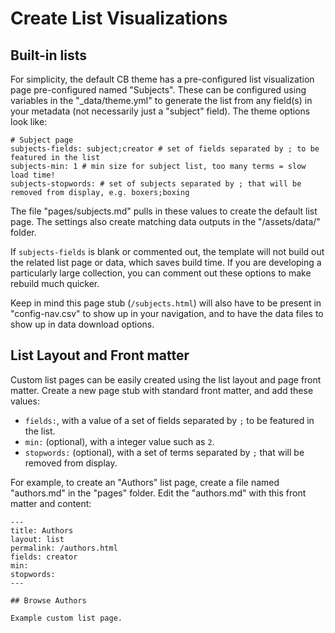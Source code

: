 # Create List Visualizations

## Built-in lists

For simplicity, the default CB theme has a pre-configured list visualization page pre-configured named "Subjects".
These can be configured using variables in the "\_data/theme.yml" to generate the list from any field(s) in your metadata (not necessarily just a "subject" field).
The theme options look like:

```
# Subject page
subjects-fields: subject;creator # set of fields separated by ; to be featured in the list
subjects-min: 1 # min size for subject list, too many terms = slow load time!
subjects-stopwords: # set of subjects separated by ; that will be removed from display, e.g. boxers;boxing
```

The file "pages/subjects.md" pulls in these values to create the default list page.
The settings also create matching data outputs in the "/assets/data/" folder.

If `subjects-fields` is blank or commented out, the template will not build out the related list page or data, which saves build time.
If you are developing a particularly large collection, you can comment out these options to make rebuild much quicker.

Keep in mind this page stub (`/subjects.html`) will also have to be present in "config-nav.csv" to show up in your navigation, and to have the data files to show up in data download options.

## List Layout and Front matter

Custom list pages can be easily created using the list layout and page front matter.
Create a new page stub with standard front matter, and add these values:

- `fields:`, with a value of a set of fields separated by `;` to be featured in the list.
- `min:` (optional), with a integer value such as `2`.
- `stopwords:` (optional), with a set of terms separated by `;` that will be removed from display.

For example, to create an "Authors" list page, create a file named "authors.md" in the "pages" folder.
Edit the "authors.md" with this front matter and content:

```
---
title: Authors
layout: list
permalink: /authors.html
fields: creator
min:
stopwords:
---

## Browse Authors

Example custom list page.
```
